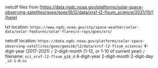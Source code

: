 netcdf files from [https://data.ngdc.noaa.gov/platforms/solar-space-observing-satellites/goes/goes16/l2/data/xrsf-l2-flsum_science/2021/10/](here)

txt location:
`https://www.ngdc.noaa.gov/stp/space-weather/solar-data/solar-features/solar-flares/x-rays/goes/xrs/`

netcdf location:
`https://data.ngdc.noaa.gov/platforms/solar-space-observing-satellites/goes/goes16/l2/data/xrsf-l2-flsum_science/` 4-digit-year (2017-2021) `/` 2-digit-month (1-12, or 1-10 of current year) `/`
filename:
`sci_xrsf-l2-flsum_g16_d` 4-digit-year 2-digit-month 2-digit-day `_v2-1-0.nc`

